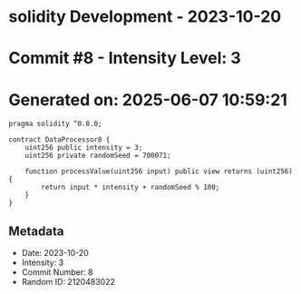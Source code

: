 ﻿# solidity Development - 2023-10-20
# Commit #8 - Intensity Level: 3
# Generated on: 2025-06-07 10:59:21
```solidity
pragma solidity ^0.8.0;

contract DataProcessor8 {
    uint256 public intensity = 3;
    uint256 private randomSeed = 700071;

    function processValue(uint256 input) public view returns (uint256) {
        return input * intensity + randomSeed % 100;
    }
}
```
## Metadata
- Date: 2023-10-20
- Intensity: 3
- Commit Number: 8
- Random ID: 2120483022
